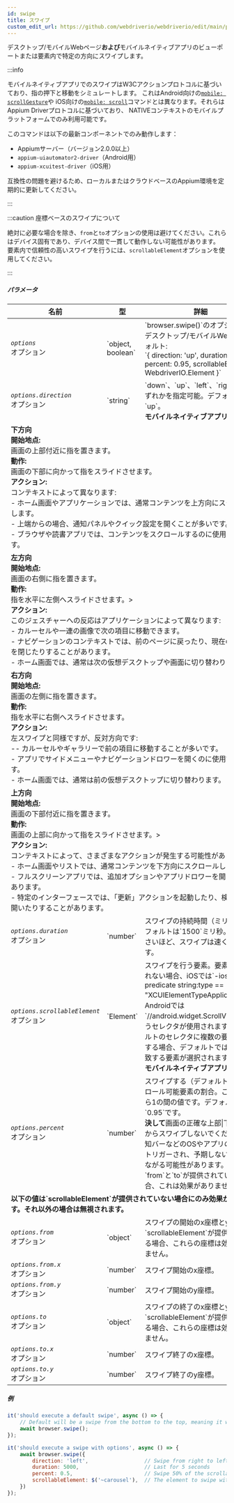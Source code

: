 ```yaml
---
id: swipe
title: スワイプ
custom_edit_url: https://github.com/webdriverio/webdriverio/edit/main/packages/webdriverio/src/commands/mobile/swipe.ts
---
```


デスクトップ/モバイルWebページ<strong>および</strong>モバイルネイティブアプリのビューポートまたは要素内で特定の方向にスワイプします。

:::info

モバイルネイティブアプリでのスワイプはW3Cアクションプロトコルに基づいており、指の押下と移動をシミュレートします。
これはAndroid向けの[`mobile: scrollGesture`](https://github.com/appium/appium-uiautomator2-driver/blob/master/docs/android-mobile-gestures.md#mobile-scrollgesture)や
iOS向けの[`mobile: scroll`](https://appium.github.io/appium-xcuitest-driver/latest/reference/execute-methods/#mobile-scroll)コマンドとは異なります。それらはAppium Driverプロトコルに基づいており、
NATIVEコンテキストのモバイルプラットフォームでのみ利用可能です。

このコマンドは以下の最新コンポーネントでのみ動作します：
 - Appiumサーバー（バージョン2.0.0以上）
 - `appium-uiautomator2-driver`（Android用）
 - `appium-xcuitest-driver`（iOS用）

互換性の問題を避けるため、ローカルまたはクラウドベースのAppium環境を定期的に更新してください。

:::

:::caution 座標ベースのスワイプについて

絶対に必要な場合を除き、`from`と`to`オプションの使用は避けてください。これらはデバイス固有であり、デバイス間で一貫して動作しない可能性があります。
要素内で信頼性の高いスワイプを行うには、`scrollableElement`オプションを使用してください。

:::

##### パラメータ

<table>
  <thead>
    <tr>
      <th>名前</th><th>型</th><th>詳細</th>
    </tr>
  </thead>
  <tbody>
    <tr>
      <td><code><var>options</var></code><br /><span className="label labelWarning">オプション</span></td>
      <td>`object, boolean`</td>
      <td>`browser.swipe()`のオプション。デスクトップ/モバイルWebのデフォルト: <br/> `{ direction: 'up', duration: 1500, percent: 0.95, scrollableElement: WebdriverIO.Element }`</td>
    </tr>
    <tr>
      <td><code><var>options.direction</var></code><br /><span className="label labelWarning">オプション</span></td>
      <td>`string`</td>
      <td>`down`、`up`、`left`、`right`のいずれかを指定可能。デフォルトは`up`。<br /><strong>モバイルネイティブアプリのみ</strong></td>
    </tr>
    <tr>
                      <td colspan="3"><strong>下方向</strong><br /><strong>開始地点:</strong><br/>画面の上部付近に指を置きます。<br/><strong>動作:</strong><br/>画面の下部に向かって指をスライドさせます。<br/><strong>アクション:</strong><br/>コンテキストによって異なります:<br />- ホーム画面やアプリケーションでは、通常コンテンツを上方向にスクロールします。<br />- 上端からの場合、通知パネルやクイック設定を開くことが多いです。<br />- ブラウザや読書アプリでは、コンテンツをスクロールするのに使用できます。</td>
            </tr>
    <tr>
                      <td colspan="3"><strong>左方向</strong><br /><strong>開始地点:</strong><br/>画面の右側に指を置きます。<br/><strong>動作:</strong><br/>指を水平に左側へスライドさせます。><br/><strong>アクション:</strong><br/>このジェスチャーへの反応はアプリケーションによって異なります:<br />- カルーセルや一連の画像で次の項目に移動できます。<br />- ナビゲーションのコンテキストでは、前のページに戻ったり、現在のビューを閉じたりすることがあります。<br />- ホーム画面では、通常は次の仮想デスクトップや画面に切り替わります。</td>
            </tr>
    <tr>
                      <td colspan="3"><strong>右方向</strong><br /><strong>開始地点:</strong><br/>画面の左側に指を置きます。<br/><strong>動作:</strong><br/>指を水平に右側へスライドさせます。<br/><strong>アクション:</strong><br/>左スワイプと同様ですが、反対方向です:<br />-- カルーセルやギャラリーで前の項目に移動することが多いです。<br />- アプリでサイドメニューやナビゲーションドロワーを開くのに使用できます。<br />- ホーム画面では、通常は前の仮想デスクトップに切り替わります。</td>
            </tr>
    <tr>
                      <td colspan="3"><strong>上方向</strong><br /><strong>開始地点:</strong><br/>画面の下部付近に指を置きます。<br/><strong>動作:</strong><br/>画面の上部に向かって指をスライドさせます。><br/><strong>アクション:</strong><br/>コンテキストによって、さまざまなアクションが発生する可能性があります:<br />- ホーム画面やリストでは、通常コンテンツを下方向にスクロールします。<br />- フルスクリーンアプリでは、追加オプションやアプリドロワーを開く場合があります。<br />- 特定のインターフェースでは、「更新」アクションを起動したり、検索バーを開いたりすることがあります。</td>
            </tr>
    <tr>
      <td><code><var>options.duration</var></code><br /><span className="label labelWarning">オプション</span></td>
      <td>`number`</td>
      <td>スワイプの持続時間（ミリ秒）。デフォルトは`1500`ミリ秒。値が小さいほど、スワイプは速くなります。</td>
    </tr>
    <tr>
      <td><code><var>options.scrollableElement</var></code><br /><span className="label labelWarning">オプション</span></td>
      <td>`Element`</td>
      <td>スワイプを行う要素。要素が提供されない場合、iOSでは`-ios predicate string:type == "XCUIElementTypeApplication"`、Androidでは`//android.widget.ScrollView'`というセレクタが使用されます。デフォルトのセレクタに複数の要素が一致する場合、デフォルトでは最初に一致する要素が選択されます。<br /> <strong>モバイルネイティブアプリのみ</strong></td>
    </tr>
    <tr>
      <td><code><var>options.percent</var></code><br /><span className="label labelWarning">オプション</span></td>
      <td>`number`</td>
      <td>スワイプする（デフォルトの）スクロール可能要素の割合。これは0から1の間の値です。デフォルトは`0.95`です。<br /><strong>決して</strong>画面の正確な上部|下部|左|右からスワイプしないでください。通知バーなどのOSやアプリの機能がトリガーされ、予期しない結果につながる可能性があります。<br />`from`と`to`が提供されている場合、これは効果がありません。</td>
    </tr>
    <tr>
              <td colspan="3"><strong>以下の値は`scrollableElement`が<strong>提供されていない</strong>場合にのみ効果があります。それ以外の場合は無視されます。</strong></td>
            </tr>
    <tr>
      <td><code><var>options.from</var></code><br /><span className="label labelWarning">オプション</span></td>
      <td>`object`</td>
      <td>スワイプの開始のx座標とy座標。`scrollableElement`が提供されている場合、これらの座標は効果がありません。</td>
    </tr>
    <tr>
      <td><code><var>options.from.x</var></code><br /><span className="label labelWarning">オプション</span></td>
      <td>`number`</td>
      <td>スワイプ開始のx座標。</td>
    </tr>
    <tr>
      <td><code><var>options.from.y</var></code><br /><span className="label labelWarning">オプション</span></td>
      <td>`number`</td>
      <td>スワイプ開始のy座標。</td>
    </tr>
    <tr>
      <td><code><var>options.to</var></code><br /><span className="label labelWarning">オプション</span></td>
      <td>`object`</td>
      <td>スワイプの終了のx座標とy座標。`scrollableElement`が提供されている場合、これらの座標は効果がありません。</td>
    </tr>
    <tr>
      <td><code><var>options.to.x</var></code><br /><span className="label labelWarning">オプション</span></td>
      <td>`number`</td>
      <td>スワイプ終了のx座標。</td>
    </tr>
    <tr>
      <td><code><var>options.to.y</var></code><br /><span className="label labelWarning">オプション</span></td>
      <td>`number`</td>
      <td>スワイプ終了のy座標。</td>
    </tr>
  </tbody>
</table>

##### 例

```js title="swipe.js"
it('should execute a default swipe', async () => {
    // Default will be a swipe from the bottom to the top, meaning it will swipe UP
    await browser.swipe();
});

```

```js title="swipe.with.options.js"
it('should execute a swipe with options', async () => {
    await browser.swipe({
        direction: 'left',                  // Swipe from right to left
        duration: 5000,                     // Last for 5 seconds
        percent: 0.5,                       // Swipe 50% of the scrollableElement
        scrollableElement: $('~carousel'),  // The element to swipe within
    })
});
```